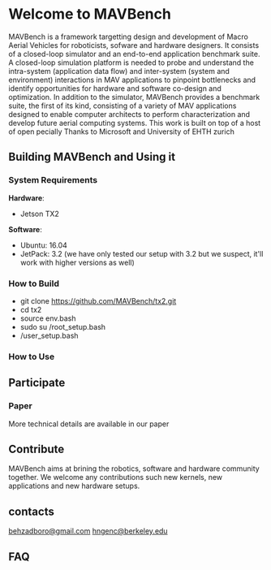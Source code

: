 # Welcome to MAVBench 
MAVBench is a framework targetting design and development of Macro Aerial Vehicles for roboticists, sofware and hardware designers. It consists of a closed-loop simulator and an end-to-end application
benchmark suite. A closed-loop simulation platform is needed to probe and understand the intra-system (application data flow) and inter-system (system and environment) interactions in MAV applications
to pinpoint bottlenecks and identify opportunities for hardware and software co-design and optimization. In addition to the simulator, MAVBench provides a benchmark suite, the first of its kind,
consisting of a variety of MAV applications designed to enable computer architects to perform characterization and develop future aerial computing systems. This work is built on top of a host of open
pecially Thanks to Microsoft and University of EHTH zurich


## Building MAVBench and Using it

### System Requirements
**Hardware**:  
+ Jetson TX2  

**Software**:  
+ Ubuntu: 16.04  
+ JetPack: 3.2 (we have only tested our setup with 3.2 but we suspect, it'll work with higher versions as well)  


### How to Build
- git clone  https://github.com/MAVBench/tx2.git
- cd tx2
- source env.bash
- sudo su /root_setup.bash 
- /user_setup.bash

### How to Use


## Participate
### Paper
More technical details are available in our paper

## Contribute
MAVBench aims at brining the robotics, software and hardware community together. We welcome any contributions such new kernels, new applications and new hardware setups.

## contacts
behzadboro@gmail.com
hngenc@berkeley.edu

## FAQ





